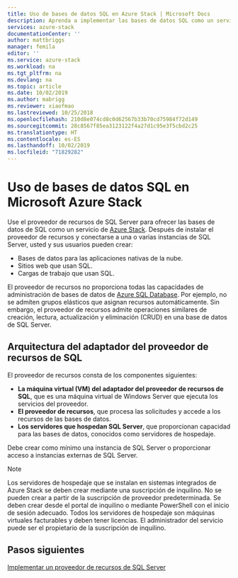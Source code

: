 ```yaml
---
title: Uso de bases de datos SQL en Azure Stack | Microsoft Docs
description: Aprenda a implementar las bases de datos SQL como un servicio en Azure Stack y los pasos para implementar de forma rápida el adaptador del proveedor de recursos de SQL Server.
services: azure-stack
documentationCenter: ''
author: mattbriggs
manager: femila
editor: ''
ms.service: azure-stack
ms.workload: na
ms.tgt_pltfrm: na
ms.devlang: na
ms.topic: article
ms.date: 10/02/2019
ms.author: mabrigg
ms.reviewer: xiaofmao
ms.lastreviewed: 10/25/2018
ms.openlocfilehash: 210d8e074cd8c0d62567b33b70cd75984f72d149
ms.sourcegitcommit: 28c8567f85ea3123122f4a27d1c95e3f5cbd2c25
ms.translationtype: HT
ms.contentlocale: es-ES
ms.lasthandoff: 10/02/2019
ms.locfileid: "71829282"
---
```

# <a name="use-sql-databases-on-microsoft-azure-stack"></a>Uso de bases de datos SQL en Microsoft Azure Stack

Use el proveedor de recursos de SQL Server para ofrecer las bases de datos de SQL como un servicio de [Azure Stack](azure-stack-overview.md). Después de instalar el proveedor de recursos y conectarse a una o varias instancias de SQL Server, usted y sus usuarios pueden crear:

- Bases de datos para las aplicaciones nativas de la nube.
- Sitios web que usan SQL.
- Cargas de trabajo que usan SQL.

El proveedor de recursos no proporciona todas las capacidades de administración de bases de datos de [Azure SQL Database](https://azure.microsoft.com/services/sql-database/). Por ejemplo, no se admiten grupos elásticos que asignan recursos automáticamente. Sin embargo, el proveedor de recursos admite operaciones similares de creación, lectura, actualización y eliminación (CRUD) en una base de datos de SQL Server. 

## <a name="sql-resource-provider-adapter-architecture"></a>Arquitectura del adaptador del proveedor de recursos de SQL

El proveedor de recursos consta de los componentes siguientes:

- **La máquina virtual (VM) del adaptador del proveedor de recursos de SQL**, que es una máquina virtual de Windows Server que ejecuta los servicios del proveedor.
- **El proveedor de recursos**, que procesa las solicitudes y accede a los recursos de las bases de datos.
- **Los servidores que hospedan SQL Server**, que proporcionan capacidad para las bases de datos, conocidos como servidores de hospedaje.

Debe crear como mínimo una instancia de SQL Server o proporcionar acceso a instancias externas de SQL Server.

> [!NOTE]
> Los servidores de hospedaje que se instalan en sistemas integrados de Azure Stack se deben crear mediante una suscripción de inquilino. No se pueden crear a partir de la suscripción de proveedor predeterminada. Se deben crear desde el portal de inquilino o mediante PowerShell con el inicio de sesión adecuado. Todos los servidores de hospedaje son máquinas virtuales facturables y deben tener licencias. El administrador del servicio puede ser el propietario de la suscripción de inquilino.

## <a name="next-steps"></a>Pasos siguientes

[Implementar un proveedor de recursos de SQL Server](azure-stack-sql-resource-provider-deploy.md)
